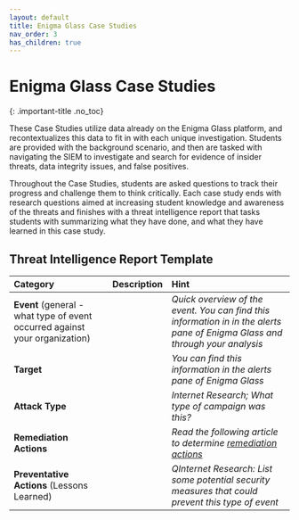 ```yaml
---
layout: default
title: Enigma Glass Case Studies
nav_order: 3
has_children: true
---
```


# Enigma Glass Case Studies
{: .important-title .no_toc}

These Case Studies utilize data already on the Enigma Glass platform, and recontextualizes this data to fit in with each unique investigation. Students are provided with the background scenario, and then are tasked with navigating the SIEM to investigate and search for evidence of insider threats, data integrity issues, and false positives. 

Throughout the Case Studies, students are asked questions to track their progress and challenge them to think critically. Each case study ends with research questions aimed at increasing student knowledge and awareness of the threats and finishes with a threat intelligence report that tasks students with summarizing what they have done, and what they have learned in this case study. 

## Threat Intelligence Report Template

| Category | Description | Hint |
|:-|:-|:-|
| **Event** (general - what type of event occurred against your organization) |  | _Quick overview of the event. You can find this information in in the alerts pane of Enigma Glass and through your analysis_ |
| **Target** |  | _You can find this information in the alerts pane of Enigma Glass_ |
| **Attack Type** |  | _Internet Research; What type of campaign was this?_ |
| **Remediation Actions** |  | _Read the following article to determine [remediation actions](https://practical365.com/remediating-account-breaches-in-office-365/)_ |
| **Preventative Actions** (Lessons Learned) |  | _QInternet Research: List some potential security measures that could prevent this type of event_ |